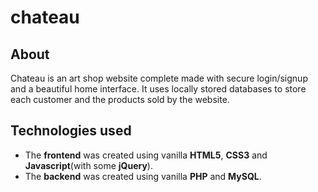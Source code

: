 # chateau

## About

Chateau is an art shop website complete made with secure login/signup and a beautiful home interface.
It uses locally stored databases to store each customer and the products sold by the website.

## Technologies used

* The **frontend** was created using vanilla **HTML5**, **CSS3** and **Javascript**(with some **jQuery**).
* The **backend** was created using vanilla **PHP** and **MySQL**.
